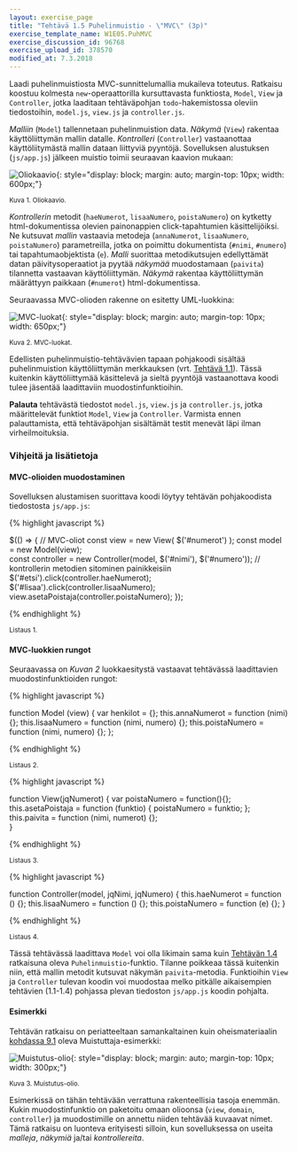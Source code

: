 ```yaml
---
layout: exercise_page
title: "Tehtävä 1.5 Puhelinmuistio - \"MVC\" (3p)"
exercise_template_name: W1E05.PuhMVC
exercise_discussion_id: 96768
exercise_upload_id: 378570
modified_at: 7.3.2018
---
```


Laadi puhelinmuistiosta MVC-sunnittelumallia mukaileva toteutus. Ratkaisu koostuu kolmesta `new`-operaattorilla kursuttavasta funktiosta, `Model`, `View` ja `Controller`, jotka laaditaan tehtäväpohjan `todo`-hakemistossa oleviin tiedostoihin, `model.js`, `view.js` ja `controller.js`.

*Malliin* (`Model`) tallennetaan puhelinmuistion data. *Näkymä* (`View`) rakentaa käyttöliittymän mallin datalle. *Kontrolleri* (`Controller`) vastaanottaa käyttöliitymästä mallin dataan liittyviä pyyntöjä. Sovelluksen alustuksen (`js/app.js`) jälkeen muistio toimii seuraavan kaavion mukaan:

![Oliokaavio](../img/mvc-kaavio.png "Oliokaavio"){: style="display: block; margin: auto; margin-top: 10px; width: 600px;"}

<small>Kuva 1. Oliokaavio.</small>

*Kontrollerin* metodit (`haeNumerot`, `lisaaNumero`, `poistaNumero`) on kytketty html-dokumentissa olevien painonappien click-tapahtumien käsittelijöiksi. Ne kutsuvat *mallin* vastaavia metodeja (`annaNumerot`, `lisaaNumero`, `poistaNumero`) parametreilla, jotka on poimittu dokumentista  (`#nimi`, `#numero`) tai tapahtumaobjektista (`e`). *Malli* suorittaa metodikutsujen edellyttämät datan päivitysoperaatiot ja pyytää *näkymää* muodostamaan (`paivita`) tilannetta vastaavan käyttöliittymän. *Näkymä* rakentaa käyttöliittymän määrättyyn paikkaan (`#numerot`) html-dokumentissa.

Seuraavassa MVC-olioden rakenne on esitetty UML-luokkina:

![MVC-luokat](../img/mvc-luokat.png "MVC-luokat"){: style="display: block; margin: auto; margin-top: 10px; width: 650px;"}

<small>Kuva 2. MVC-luokat.</small>


Edellisten puhelinmuistio-tehtävävien tapaan  pohjakoodi sisältää puhelinmuistion  käyttöliittymän merkkauksen (vrt. [Tehtävä 1.1](../../osa1/tehtava11)). Tässä kuitenkin käyttöliittymää käsittelevä ja sieltä pyyntöjä vastaanottava koodi tulee jäsentää laadittaviin muodostinfunktioihin.

**Palauta** tehtävästä tiedostot `model.js`, `view.js` ja `controller.js`, jotka määrittelevät funktiot `Model`, `View` ja `Controller`. Varmista ennen palauttamista, että tehtäväpohjan sisältämät testit menevät läpi ilman virheilmoituksia.


### Vihjeitä ja lisätietoja

#### MVC-olioiden muodostaminen

Sovelluksen alustamisen suorittava koodi löytyy tehtävän pohjakoodista tiedostosta `js/app.js`:

{% highlight javascript %}

$(() => {
    // MVC-oliot
    const view = new View( $('#numerot') );
    const model = new Model(view);    
    const controller = new Controller(model, $('#nimi'), $('#numero'));
    // kontrollerin metodien sitominen painikkeisiin
    $('#etsi').click(controller.haeNumerot);
    $('#lisaa').click(controller.lisaaNumero);
    view.asetaPoistaja(controller.poistaNumero);
});

{% endhighlight %}

<small>Listaus 1.</small>

#### MVC-luokkien rungot

Seuraavassa on *Kuvan 2* luokkaesitystä vastaavat tehtävässä laadittavien muodostinfunktioiden rungot:

{% highlight javascript %}

function Model (view) {
    var henkilot = {};
    this.annaNumerot = function (nimi) {};
    this.lisaaNumero = function (nimi, numero) {};
    this.poistaNumero = function (nimi, numero) {};
};

{% endhighlight %}

<small>Listaus 2.</small>


{% highlight javascript %}

function View(jqNumerot) {
    var poistaNumero = function(){};
    this.asetaPoistaja = function (funktio) {
        poistaNumero = funktio;
    };    
    this.paivita = function (nimi, numerot) {};  
}

{% endhighlight %}

<small>Listaus 3.</small>


{% highlight javascript %}

function Controller(model, jqNimi, jqNumero) {
    this.haeNumerot = function () {};
    this.lisaaNumero = function () {};
    this.poistaNumero = function (e) {};
}

{% endhighlight %}

<small>Listaus 4.</small>


Tässä tehtävässä laadittava `Model` voi olla likimain sama kuin
[Tehtävän 1.4](../tehtava14) ratkaisuna oleva `Puhelinmuistio`-funktio. Tilanne poikkeaa tässä kuitenkin niin, että mallin metodit kutsuvat näkymän `paivita`-metodia. Funktioihin `View` ja `Controller` tulevan koodin voi muodostaa melko pitkälle aikaisempien tehtävien (1.1-1.4) pohjassa plevan tiedoston `js/app.js` koodin pohjalta.

#### Esimerkki

Tehtävän ratkaisu on periatteeltaan samankaltainen kuin oheismateriaalin [kohdassa 9.1](http://web-selainohjelmointi.github.io/#9.1-Esimerkki:-Muistuttaja) oleva Muistuttaja-esimerkki:

![Muistutus-olio](../img/muistutus_olio_21.png "Muistutus-olio"){: style="display: block; margin: auto; margin-top: 10px; width: 300px;"}

<small>Kuva 3. Muistutus-olio.</small>

Esimerkissä on tähän tehtävään verrattuna rakenteellisia tasoja enemmän. Kukin muodostinfunktio on paketoitu omaan olioonsa (`view`, `domain`, `controller`) ja muodostimille on annettu niiden tehtävää kuvaavat nimet. Tämä ratkaisu on luonteva erityisesti silloin, kun sovelluksessa on useita *malleja*, *näkymiä* ja/tai *kontrollereita*. 
